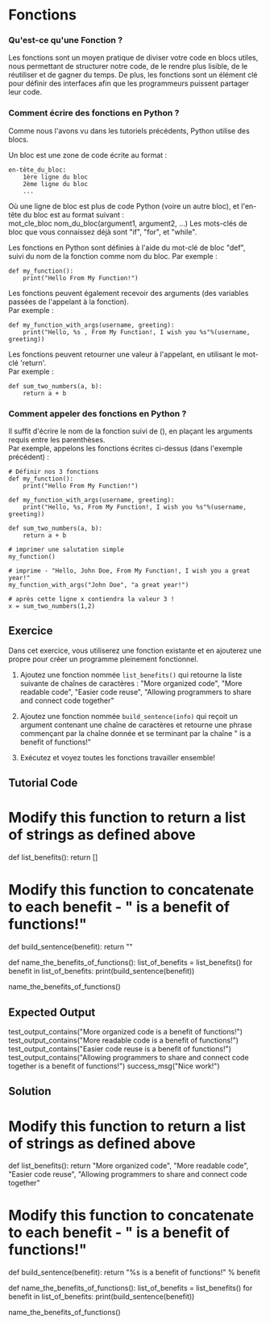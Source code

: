 # Fonctions
### Qu'est-ce qu'une Fonction ?

Les fonctions sont un moyen pratique de diviser votre code en blocs utiles, nous permettant de structurer notre code, de le rendre plus lisible, de le réutiliser et de gagner du temps. De plus, les fonctions sont un élément clé pour définir des interfaces afin que les programmeurs puissent partager leur code.

### Comment écrire des fonctions en Python ?

Comme nous l'avons vu dans les tutoriels précédents, Python utilise des blocs.

Un bloc est une zone de code écrite au format :

    en-tête_du_bloc:
        1ère ligne du bloc
        2ème ligne du bloc
        ...

Où une ligne de bloc est plus de code Python (voire un autre bloc), et l'en-tête du bloc est au format suivant :  
mot_cle_bloc nom_du_bloc(argument1, argument2, ...)
Les mots-clés de bloc que vous connaissez déjà sont "if", "for", et "while".

Les fonctions en Python sont définies à l'aide du mot-clé de bloc "def", suivi du nom de la fonction comme nom du bloc. Par exemple :

    def my_function():
        print("Hello From My Function!")


Les fonctions peuvent également recevoir des arguments (des variables passées de l'appelant à la fonction).  
Par exemple :

    def my_function_with_args(username, greeting):
        print("Hello, %s , From My Function!, I wish you %s"%(username, greeting))


Les fonctions peuvent retourner une valeur à l'appelant, en utilisant le mot-clé 'return'.  
Par exemple :

    def sum_two_numbers(a, b):
        return a + b

### Comment appeler des fonctions en Python ?

Il suffit d'écrire le nom de la fonction suivi de (), en plaçant les arguments requis entre les parenthèses.  
Par exemple, appelons les fonctions écrites ci-dessus (dans l'exemple précédent) :

    # Définir nos 3 fonctions
    def my_function():
        print("Hello From My Function!")

    def my_function_with_args(username, greeting):
        print("Hello, %s, From My Function!, I wish you %s"%(username, greeting))

    def sum_two_numbers(a, b):
        return a + b

    # imprimer une salutation simple
    my_function()

    # imprime - "Hello, John Doe, From My Function!, I wish you a great year!"
    my_function_with_args("John Doe", "a great year!")

    # après cette ligne x contiendra la valeur 3 !
    x = sum_two_numbers(1,2)  


Exercice
--------

Dans cet exercice, vous utiliserez une fonction existante et en ajouterez une propre pour créer un programme pleinement fonctionnel.

1. Ajoutez une fonction nommée `list_benefits()` qui retourne la liste suivante de chaînes de caractères : "More organized code", "More readable code", "Easier code reuse", "Allowing programmers to share and connect code together"

2. Ajoutez une fonction nommée `build_sentence(info)` qui reçoit un argument contenant une chaîne de caractères et retourne une phrase commençant par la chaîne donnée et se terminant par la chaîne " is a benefit of functions!"

3. Exécutez et voyez toutes les fonctions travailler ensemble!

Tutorial Code
-------------

# Modify this function to return a list of strings as defined above
def list_benefits():
    return []

# Modify this function to concatenate to each benefit - " is a benefit of functions!"
def build_sentence(benefit):
    return ""

def name_the_benefits_of_functions():
    list_of_benefits = list_benefits()
    for benefit in list_of_benefits:
        print(build_sentence(benefit))

name_the_benefits_of_functions()


Expected Output
---------------

test_output_contains("More organized code is a benefit of functions!")
test_output_contains("More readable code is a benefit of functions!")
test_output_contains("Easier code reuse is a benefit of functions!")
test_output_contains("Allowing programmers to share and connect code together is a benefit of functions!")
success_msg("Nice work!")

Solution
--------

# Modify this function to return a list of strings as defined above
def list_benefits():
    return "More organized code", "More readable code", "Easier code reuse", "Allowing programmers to share and connect code together"

# Modify this function to concatenate to each benefit - " is a benefit of functions!"
def build_sentence(benefit):
    return "%s is a benefit of functions!" % benefit


def name_the_benefits_of_functions():
    list_of_benefits = list_benefits()
    for benefit in list_of_benefits:
        print(build_sentence(benefit))

name_the_benefits_of_functions()